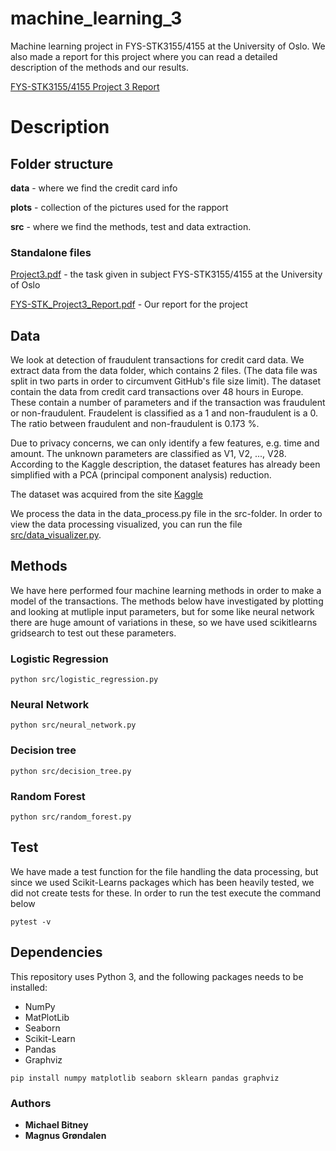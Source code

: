 # machine_learning_3
Machine learning project in FYS-STK3155/4155 at the University of Oslo. We also made a report for this project where you can read a detailed description of the methods and our results. 

[FYS-STK3155/4155 Project 3 Report](https://github.com/michaesb/machine_learning_3/)


# Description

## Folder structure

**data** - where we find the credit card info

**plots** - collection of the pictures used for the rapport

**src** - where we find the methods, test and data extraction.

### Standalone files

[Project3.pdf](https://github.com/michaesb/machine_learning_3/blob/master/Project3.pdf) - the task given in subject FYS-STK3155/4155 at the University of Oslo

[FYS-STK_Project3_Report.pdf](https://github.com/michaesb/machine_learning_3/blob/master/FYS-STK_Project3_Report.pdf) - Our report for the project

## Data
We look at detection of fraudulent transactions for credit card data. We extract data from the data folder, which contains 2 files. (The data file was split in two parts in order to circumvent GitHub's file size limit).
The dataset contain the data from credit card transactions over 48 hours in Europe. These contain a number of parameters and if the transaction was fraudulent or non-fraudulent. Fraudelent is classified as a 1 and non-fraudulent is a 0. The ratio between fraudulent and non-fraudulent is 0.173 %.

Due to privacy concerns, we can only identify a few features, e.g. time and amount. The unknown parameters are classified as V1, V2, ..., V28. According to the Kaggle description, the dataset features has already been simplified with a PCA (principal component analysis) reduction.

The dataset was acquired from the site
[Kaggle](https://www.kaggle.com/mlg-ulb/creditcardfraud)

We process the data in the data_process.py file in the src-folder. In order to view the data processing visualized, you can run the file [src/data_visualizer.py](https://github.com/michaesb/machine_learning_3/blob/master/src/data_visualizer.py).


## Methods

We have here performed four machine learning methods in order to make a model of the transactions.
The methods below have investigated by plotting and looking at mutliple input parameters, but for some like neural network there are huge amount of variations in these, so we have used scikitlearns gridsearch to test out these parameters.

### Logistic Regression

```
python src/logistic_regression.py
```

### Neural Network

```
python src/neural_network.py
```

### Decision tree

```
python src/decision_tree.py
```

### Random Forest

```
python src/random_forest.py
```

## Test

We have made a test function for the file handling the data processing, but since we used Scikit-Learns packages which has been heavily tested, we did not create tests for these.
In order to run the test execute the command below
```
pytest -v
```

## Dependencies
This repository uses Python 3, and the following packages needs to be installed:
* NumPy
* MatPlotLib
* Seaborn
* Scikit-Learn
* Pandas
* Graphviz
```
pip install numpy matplotlib seaborn sklearn pandas graphviz
```

### Authors

* **Michael Bitney**
* **Magnus Grøndalen**
